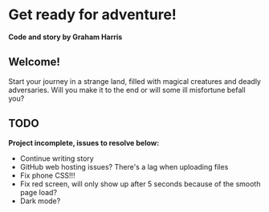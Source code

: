 # Get ready for adventure!

<b>Code and story by Graham Harris</b>

## Welcome!
Start your journey in a strange land, filled with magical creatures and deadly adversaries. Will you make it to the end or will some ill misfortune befall you?

## TODO
<b>Project incomplete, issues to resolve below:</b>
<ul>
  <li>Continue writing story</li>
  <li>GitHub web hosting issues? There's a lag when uploading files</li>
  <li>Fix phone CSS!!!</li>
  <li>Fix red screen, will only show up after 5 seconds because of the smooth page load?</li>
  <li>Dark mode?</li>
</ul>
